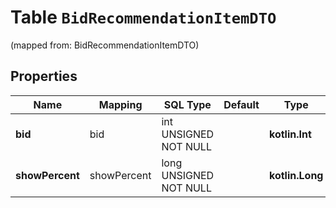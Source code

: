 
# Table `BidRecommendationItemDTO`
(mapped from: BidRecommendationItemDTO)

## Properties
Name | Mapping | SQL Type | Default | Type | Description | Notes
---- | ------- | -------- | ------- | ---- | ----------- | -----
**bid** | bid | int UNSIGNED NOT NULL |  | **kotlin.Int** | Значение ставки. | 
**showPercent** | showPercent | long UNSIGNED NOT NULL |  | **kotlin.Long** | Доля показов.  | 





